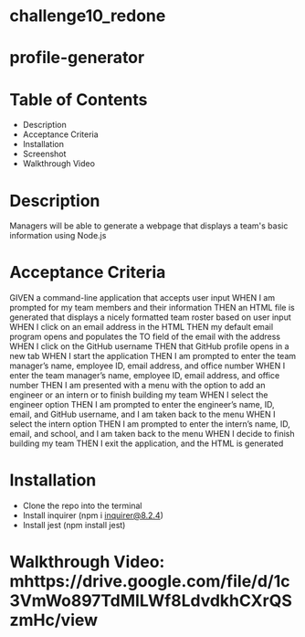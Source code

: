 # challenge10_redone
# profile-generator

# Table of Contents
- Description
- Acceptance Criteria
- Installation
- Screenshot
- Walkthrough Video

# Description
Managers will be able to generate a webpage that displays a team's basic information using Node.js

# Acceptance Criteria
GIVEN a command-line application that accepts user input
WHEN I am prompted for my team members and their information
THEN an HTML file is generated that displays a nicely formatted team roster based on user input
WHEN I click on an email address in the HTML
THEN my default email program opens and populates the TO field of the email with the address
WHEN I click on the GitHub username
THEN that GitHub profile opens in a new tab
WHEN I start the application
THEN I am prompted to enter the team manager’s name, employee ID, email address, and office number
WHEN I enter the team manager’s name, employee ID, email address, and office number
THEN I am presented with a menu with the option to add an engineer or an intern or to finish building my team
WHEN I select the engineer option
THEN I am prompted to enter the engineer’s name, ID, email, and GitHub username, and I am taken back to the menu
WHEN I select the intern option
THEN I am prompted to enter the intern’s name, ID, email, and school, and I am taken back to the menu
WHEN I decide to finish building my team
THEN I exit the application, and the HTML is generated

# Installation
- Clone the repo into the terminal
- Install inquirer (npm i inquirer@8.2.4)
- Install jest (npm install jest)

# Walkthrough Video: mhttps://drive.google.com/file/d/1c3VmWo897TdMlLWf8LdvdkhCXrQSzmHc/view
